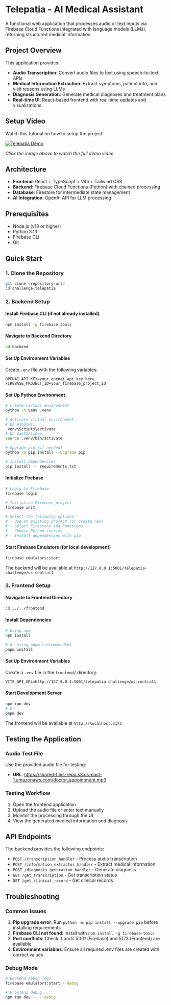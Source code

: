 # Telepatia - AI Medical Assistant

A functional web application that processes audio or text inputs via Firebase Cloud Functions integrated with language models (LLMs), returning structured medical information.



## Project Overview

This application provides:
- **Audio Transcription**: Convert audio files to text using speech-to-text APIs
- **Medical Information Extraction**: Extract symptoms, patient info, and visit reasons using LLMs
- **Diagnosis Generation**: Generate medical diagnoses and treatment plans
- **Real-time UI**: React-based frontend with real-time updates and visualizations

## Setup Video

Watch this tutorial on how to setup the project:

[![Telepatia Demo](https://img.youtube.com/vi/ldUQ6iHqWmU/0.jpg)](https://youtu.be/ldUQ6iHqWmU?si=AdU2jTSSqOXnPHT3)

*Click the image above to watch the full demo video*

## Architecture

- **Frontend**: React + TypeScript + Vite + Tailwind CSS
- **Backend**: Firebase Cloud Functions (Python) with chained processing
- **Database**: Firestore for intermediate state management
- **AI Integration**: OpenAI API for LLM processing

## Prerequisites

- Node.js (v18 or higher)
- Python 3.13
- Firebase CLI
- Git

## Quick Start

### 1. Clone the Repository

```bash
git clone <repository-url>
cd challenge-telepatia
```

### 2. Backend Setup

#### Install Firebase CLI (if not already installed)
```bash
npm install -g firebase-tools
```

#### Navigate to Backend Directory
```bash
cd backend
```

#### Set Up Environment Variables

Create `.env` file with the following variables:
```env
OPENAI_API_KEY=your_openai_api_key_here
FIREBASE_PROJECT_ID=your_firebase_project_id
```

#### Set Up Python Environment
```bash
# Create virtual environment
python -m venv .venv

# Activate virtual environment
# On Windows:
.venv\Scripts\activate
# On macOS/Linux:
source .venv/bin/activate

# Upgrade pip (if needed)
python -m pip install --upgrade pip

# Install dependencies
pip install -r requirements.txt
```

#### Initialize Firebase
```bash
# Login to Firebase
firebase login

# Initialize Firebase project
firebase init

# Select the following options:
# - Use an existing project (or create new)
# - Select Firestore and Functions
# - Choose Python runtime
# - Install dependencies with pip
```

#### Start Firebase Emulators (for local development)
```bash
firebase emulators:start
```

The backend will be available at `http://127.0.0.1:5001/telepatia-challenge/us-central1`

### 3. Frontend Setup

#### Navigate to Frontend Directory
```bash
cd ../../frontend
```

#### Install Dependencies
```bash
# Using npm
npm install

# Or using pnpm (recommended)
pnpm install
```

#### Set Up Environment Variables
Create a `.env` file in the `frontend/` directory:

```env
VITE_API_URL=http://127.0.0.1:5001/telepatia-challenge/us-central1
```

#### Start Development Server
```bash
npm run dev
# Or
pnpm dev
```

The frontend will be available at `http://localhost:5173`

## Testing the Application

### Audio Test File
Use the provided audio file for testing:
- **URL**: https://shared-files-repo.s3.us-east-1.amazonaws.com/doctor_appointment.mp3

### Testing Workflow
1. Open the frontend application
2. Upload the audio file or enter text manually
3. Monitor the processing through the UI
4. View the generated medical information and diagnosis

## API Endpoints

The backend provides the following endpoints:

- `POST /transcription_handler` - Process audio transcription
- `POST /information_extractor_handler` - Extract medical information
- `POST /diagnosis_generation_handler` - Generate diagnosis
- `GET /get_transcription` - Get transcription status
- `GET /get_clinical_record` - Get clinical records

## Troubleshooting

### Common Issues

1. **Pip upgrade error**: Run `python -m pip install --upgrade pip` before installing requirements
2. **Firebase CLI not found**: Install with `npm install -g firebase-tools`
3. **Port conflicts**: Check if ports 5001 (Firebase) and 5173 (Frontend) are available
4. **Environment variables**: Ensure all required .env files are created with correct values

### Debug Mode
```bash
# Backend debug logs
firebase emulators:start --debug

# Frontend debug
npm run dev -- --debug
```
